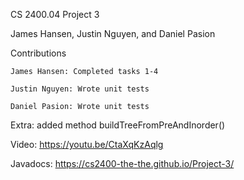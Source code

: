 CS 2400.04 Project 3

James Hansen, Justin Nguyen, and Daniel Pasion

Contributions

    James Hansen: Completed tasks 1-4

    Justin Nguyen: Wrote unit tests

    Daniel Pasion: Wrote unit tests

Extra: added method buildTreeFromPreAndInorder()

Video: https://youtu.be/CtaXqKzAqlg

Javadocs: https://cs2400-the-the.github.io/Project-3/
